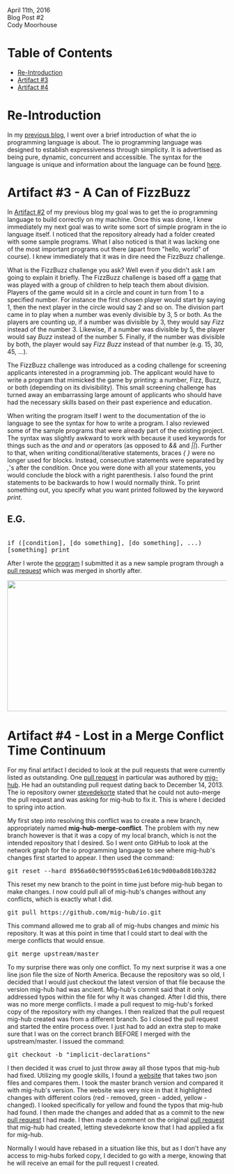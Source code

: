April 11th, 2016 <br>
Blog Post #2 <br>
Cody Moorhouse <br>

Table of Contents
=================
 - [Re-Introduction](#re-introduction)
 - [Artifact #3](#artifact-3---a-can-of-fizzbuzz)
 - [Artifact #4](#artifact-4---lost-in-a-merge-conflict-time-continuum)

Re-Introduction
===============

In my [previous blog](/blog1.md#introduction), I went over a brief
introduction of what the io programming language is about. The io programming
language was designed to establish expressiveness through simplicity. It is
advertised as being pure, dynamic, concurrent and accessible. The syntax for
the language is unique and information about the language can be found
[here](http://iolanguage.org/).

Artifact #3 - A Can of FizzBuzz
===============================
In [Artifact #2](/blog1.md#artifact-2---resuming-the-adventure) of my previous
blog my goal was to get the io programming language to build correctly on my
machine. Once this was done, I knew immediately my next goal was to write some
sort of simple program in the io language itself. I noticed that the
repository already had a folder created with some sample programs. What I also
noticed is that it was lacking one of the most important programs out there
(apart from "hello, world" of course). I knew immediately that it was in dire
need the FizzBuzz challenge.

What is the FizzBuzz challenge you ask? Well even if you didn't ask I am going
to explain it briefly. The FizzBuzz challenge is based off a
[game](https://en.wikipedia.org/wiki/Fizz_buzz) that was played with a group
of children to help teach them about division. Players of the game would
sit in a circle and count in turn from 1 to a specified number. For instance
the first chosen player would start by saying 1, then the next player in the
circle would say 2 and so on. The division part came in to play when a number 
was evenly divisible by 3, 5 or both. As the players are counting up, if a
number was divisible by 3, they would say <i>Fizz</i> instead of the number 3.
Likewise, if a number was divisible by 5, the player would say <i>Buzz</i>
instead of the number 5. Finally, if the number was divisible by both, the
player would say <i>Fizz Buzz</i> instead of that number (e.g. 15, 30, 45,
...).

The FizzBuzz challenge was introduced as a coding challenge for screening
applicants interested in a programming job. The applicant would have to write
a program that mimicked the game by printing: a number, Fizz, Buzz, or both
(depending on its divisibility). This small screening challenge has turned
away an embarrassing large amount of applicants who should have had the
necessary skills based on their past experience and education.

When writing the program itself I went to the documentation of the io
language to see the syntax for how to write a program. I also reviewed some of
the sample programs that were already part of the existing project. The syntax
was slightly awkward to work with because it used keywords for things such as
the <i>and</i> and <i>or</i> operators (as opposed to <i>&&</i> and
<i>||</i>). Further to that, when writing conditional/iterative statements,
braces <i>{ }</i> were no longer used for blocks. Instead, consecutive
statements were separated by <i>,</i>'s after the condition. Once you were
done with all your statements, you would conclude the block with a right
parenthesis. I also found the print statements to be backwards to how I would
normally think. To print something out, you specify what you want printed
followed by the keyword <i>print</i>.

E.G.
----
<pre> 
if ([condition], [do something], [do something], ...) 
[something] print
</pre>

After I wrote the [program](/samples/misc/FizzBuzz.io) I submitted it as a new
sample program through a [pull
request](https://github.com/stevedekorte/io/pull/330) which was merged in
shortly after.

<img width="850px" height="300px" src="https://ochronus.com/assets/images/hero/fizzbuzz.png"></img>

Artifact #4 - Lost in a Merge Conflict Time Continuum
=====================================================
For my final artifact I decided to look at the pull requests that were
currently listed as outstanding. One [pull
request](https://github.com/stevedekorte/io/pull/262) in particular was
authored by [mig-hub](https://github.com/mig-hub). He had an outstanding pull
request dating back to December 14, 2013. The io repository owner
[stevedekorte](https://github.com/stevedekorte) stated that he could not
auto-merge the pull request and was asking for mig-hub to fix it. This is
where I decided to spring into action.

My first step into resolving this conflict was to create a new branch,
appropriately named <b>mig-hub-merge-conflict</b>. The problem with my new
branch however is that it was a copy of my local branch, which is not the
intended repository that I desired. So I went onto GitHub to look at the
network graph for the io programming language to see where mig-hub's changes
first started to appear. I then used the command:

<pre>git reset --hard 8956a60c90f9595c0a61e610c9d00a8d810b3282</pre>

This reset my new branch to the point in time just before mig-hub began to
make changes. I now could pull all of mig-hub's changes without any conflicts,
which is exactly what I did.

<pre>git pull https://github.com/mig-hub/io.git</pre>

This command allowed me to grab all of mig-hubs changes and <i>mimic</i> his
repository. It was at this point in time that I could start to deal with the
merge conflicts that would ensue. 

<pre>git merge upstream/master</pre>

To my surprise there was only one conflict. To my next surprise it was a one
line json file the size of North America. Because the repository was so old, I
decided that I would just checkout the latest version of that file  because
the version mig-hub had was ancient. Mig-hub's commit said that it only
addressed typos within the file for why it was changed. After I did this,
there was no more merge conflicts. I made a pull request to mig-hub's forked
copy of the repository with my changes. I then realized that the pull request
mig-hub created was from a different branch. So I closed the pull request and
started the entire process over. I just had to add an extra step to make sure
that I was on the correct branch BEFORE I merged with the upstream/master. I
issued the command:

<pre>git checkout -b "implicit-declarations"</pre> 

I then decided it was cruel to just throw away all those typos that mig-hub
had fixed. Utilizing my google skills, I found a
[website](http://tlrobinson.net/projects/javascript-fun/jsondiff/) that takes
two json files and compares them. I took the master branch version and
compared it with mig-hub's version. The website was very nice in that it
highlighted changes with different colors (red - removed, green - added,
yellow - changed). I looked specifically for yellow and found the typos that
mig-hub had found. I then made the changes and added that as a commit to the
new [pull request](https://github.com/mig-hub/io/pull/2) I had made. I then
made a comment on the original [pull
request](https://github.com/stevedekorte/io/pull/262) that mig-hub had
created, letting stevedekorte know that I had applied a fix for mig-hub. 

Normally I would have rebased in a situation like this, but as I
don't have any access to mig-hubs forked copy, I decided to go with a merge,
knowing that he will receive an email for the pull request I created.
